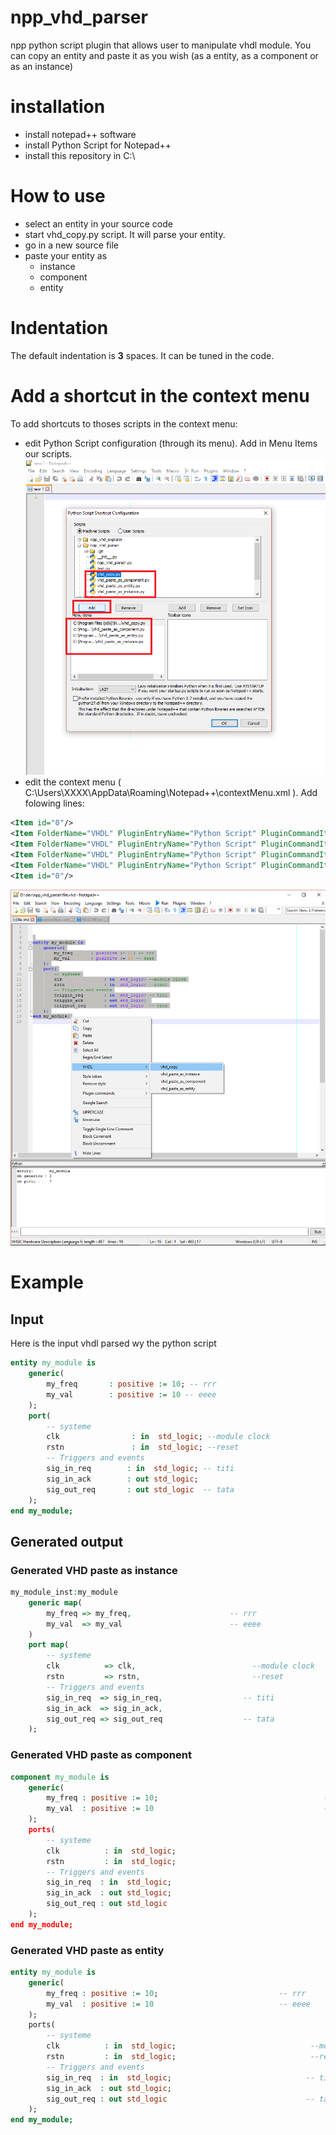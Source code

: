 # npp_vhd_parser

npp python script plugin that allows user to manipulate vhdl module. You can copy an entity and paste it as you wish (as a entity, as a component or as an instance)

# installation

- install notepad++ software
- install Python Script for Notepad++
- install this repository in C:\


# How to use

- select an entity in your source code
- start vhd_copy.py script. It will parse your entity.
- go in a new source file
- paste your entity as
	* instance
	* component
	* entity


# Indentation

The default indentation is **3** spaces. It can be tuned in the code.


# Add a shortcut in the context menu 

To add shortcuts to thoses scripts in the context menu: 

- edit Python Script configuration (through its menu). Add in Menu Items our scripts.
  ![Preview1](./img/config.png)
- edit the context menu ( C:\Users\XXXX\AppData\Roaming\Notepad++\contextMenu.xml ).
 Add folowing lines:


```xml
<Item id="0"/>
<Item FolderName="VHDL" PluginEntryName="Python Script" PluginCommandItemName="vhd_copy" />
<Item FolderName="VHDL" PluginEntryName="Python Script" PluginCommandItemName="vhd_paste_as_instance" />
<Item FolderName="VHDL" PluginEntryName="Python Script" PluginCommandItemName="vhd_paste_as_component" />
<Item FolderName="VHDL" PluginEntryName="Python Script" PluginCommandItemName="vhd_paste_as_entity" />
<Item id="0"/>
```

![Preview1](./img/copy.png)

# Example


## Input

Here is the input vhdl parsed wy the python script

```vhd
entity my_module is
    generic(
        my_freq       : positive := 10; -- rrr
        my_val        : positive := 10 -- eeee
    );
    port(
        -- systeme
        clk                : in  std_logic; --module clock
        rstn               : in  std_logic; --reset
        -- Triggers and events
        sig_in_req        : in  std_logic; -- titi
        sig_in_ack        : out std_logic; 
        sig_out_req       : out std_logic  -- tata
    );
end my_module;
```

## Generated output

### Generated VHD paste as instance

```vhd
my_module_inst:my_module
    generic map(
        my_freq => my_freq,                      -- rrr
        my_val  => my_val                        -- eeee
    )
    port map(
        -- systeme
        clk          => clk,                          --module clock
        rstn         => rstn,                         --reset
        -- Triggers and events
        sig_in_req  => sig_in_req,                  -- titi
        sig_in_ack  => sig_in_ack,
        sig_out_req => sig_out_req                  -- tata
    );
```

###  Generated VHD paste as component

```vhd
component my_module is
    generic(
        my_freq : positive := 10;                                     -- rrr
        my_val  : positive := 10                                      -- eeee
    );
    ports(
        -- systeme
        clk          : in  std_logic;                                                  --module clock
        rstn         : in  std_logic;                                                  --reset
        -- Triggers and events
        sig_in_req  : in  std_logic;                                                  -- titi
        sig_in_ack  : out std_logic;
        sig_out_req : out std_logic                                                   -- tata
    );
end my_module;
```

### Generated VHD paste as entity

```vhd
entity my_module is
    generic(
        my_freq : positive := 10;                           -- rrr
        my_val  : positive := 10                            -- eeee
    );
    ports(
        -- systeme
        clk          : in  std_logic;                              --module clock
        rstn         : in  std_logic;                              --reset
        -- Triggers and events
        sig_in_req  : in  std_logic;                              -- titi
        sig_in_ack  : out std_logic;
        sig_out_req : out std_logic                               -- tata
    );
end my_module;
```
